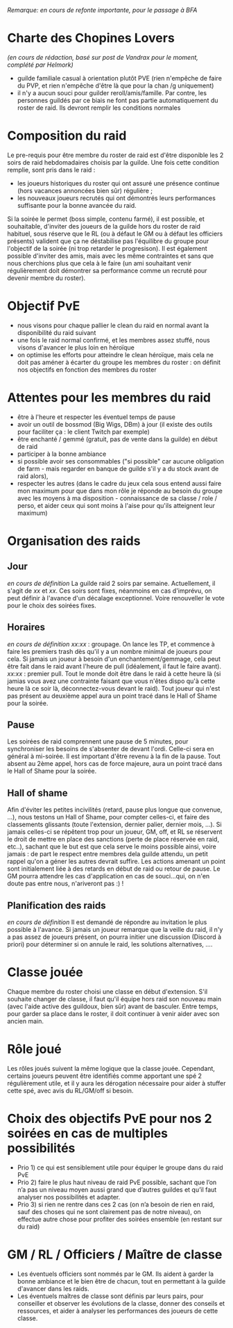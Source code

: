 
 _Remarque: en cours de refonte importante, pour le passage à BFA_


# Charte des Chopines Lovers  
 _(en cours de rédaction, basé sur post de Vandrax pour le moment, complété par Helmork)_ 
- guilde familiale casual à orientation plutôt PVE (rien n'empêche de faire du PVP, et rien n'empêche d'être là que pour la chan /g uniquement)
- il n'y a aucun souci pour guilder reroll/amis/famille. Par contre, les personnes guildés par ce biais ne font pas partie automatiquement du roster de raid. Ils devront remplir les conditions normales

# Composition du raid
Le pre-requis pour être membre du roster de raid est d'être disponible les 2 soirs de raid hebdomadaires choisis par la guilde.
Une fois cette condition remplie, sont pris dans le raid :
- les joueurs historiques du roster qui ont assuré une présence continue (hors vacances annoncées bien sûr) régulière ;
- les nouveaux joueurs recrutés qui ont démontrés leurs performances suffisante pour la bonne avancée du raid.

Si la soirée le permet (boss simple, contenu farmé), il est possible, et souhaitable, d'inviter des joueurs de la guilde hors du roster de raid habituel, sous réserve que le RL (ou à défaut le GM ou à défaut les officiers présents) valident que ça ne déstabilise pas l'équilibre du groupe pour l'objectif de la soirée (ni trop retarder le progresison).
Il est également possible d'inviter des amis, mais avec les même contraintes et sans que nous cherchions plus que cela à le faire (un ami souhaitant venir régulièrement doit démontrer sa performance comme un recruté pour devenir membre du roster).

# Objectif PvE
- nous visons pour chaque pallier le clean du raid en normal avant la disponibilité du raid suivant
- une fois le raid normal confirmé, et les membres assez stuffé, nous visons d'avancer le plus loin en héroïque
- on optimise les efforts pour atteindre le clean héroïque, mais cela ne doit pas améner à écarter du groupe les membres du roster : on définit nos objectifs en fonction des membres du roster

# Attentes pour les membres du raid
- être à l'heure et respecter les éventuel temps de pause
- avoir un outil de  bossmod (Big Wigs, DBm) à jour (il existe des outils pour faciliter ça : le client Twitch par exemple)
- être enchanté / gemmé (gratuit, pas de vente dans la guilde) en début de raid
- participer à la bonne ambiance
- si possible avoir ses consommables ("si possible" car aucune obligation de farm - mais regarder en banque de guilde s'il y a du stock avant de raid alors), 
- respecter les autres (dans le cadre du jeux cela sous entend aussi faire mon maximum pour que dans mon rôle je réponde au besoin du groupe avec les moyens à ma disposition - connaissance de sa classe / role / perso, et aider ceux qui sont moins à l'aise pour qu'ils atteignent leur maximum)

# Organisation des raids
## Jour
_en cours de définition_
La guilde raid 2 soirs par semaine. Actuellement, il s'agit de _xx_ et _xx_.
Ces soirs sont fixes, néanmoins en cas d'imprévu, on peut définir à l'avance d'un décalage exceptionnel. Voire renouveller le vote pour le choix des soirées fixes.

## Horaires
_en cours de définition_
_xx:xx_ : groupage. On lance les TP, et commence à faire les premiers trash dès qu'il y a un nombre minimal de joueurs pour cela. Si jamais un joueur à besoin d'un enchantement/gemmage, cela peut être fait dans le raid avant l'heure de pull (idéalement, il faut le faire avant).
_xx:xx_ : premier pull. Tout le monde doit être dans le raid à cette heure là (si jamias vous avez une contrainte faisant que vous n'êtes dispo qu'à cette heure là ce soir là, déconnectez-vous devant le raid). Tout joueur qui n'est pas présent au deuxième appel aura un point tracé dans le Hall of Shame pour la soirée.

## Pause
Les soirées de raid comprennent une pause de 5 minutes, pour synchroniser les besoins de s'absenter de devant l'ordi. Celle-ci sera en général à mi-soirée.
Il est important d'être revenu à la fin de la pause. Tout absent au 2ème appel, hors cas de force majeure, aura un point tracé dans le Hall of Shame pour la soirée.

## Hall of shame
Afin d'éviter les petites incivilités (retard, pause plus longue que convenue, ...), nous testons un Hall of Shame, pour compter celles-ci, et faire des classements glissants (toute l'extension, dernier palier, dernier mois, ...).
Si jamais celles-ci se répêtent trop pour un joueur, GM, off, et RL se réservent le droit de mettre en place des sanctions (perte de place réservée en raid, etc..), sachant que le but est que cela serve le moins possible ainsi, voire jamais : de part le respect entre membres dela guilde attendu, un petit rappel qu'on a géner les autres devrait suffire.
Les actions amenant un point sont initialement liée à des retards en début de raid ou retour de pause. Le GM pourra attendre les cas d'application en cas de souci...qui, on n'en doute pas entre nous, n'ariveront pas :) !

## Planification des raids
_en cours de définition_
Il est demandé de répondre au invitation le plus possible à l'avance.
Si jamais un joueur remarque que la veille du raid, il n'y a pas assez de joueurs présent, on pourra initier une discussion (Discord à priori) pour déterminer si on annule le raid, les solutions alternatives, ....

# Classe jouée
Chaque membre du roster choisi une classe en début d'extension. S'il souhaite changer de classe, il faut qu'il équipe hors raid son nouveau main (avec l'aide active des guildoux, bien sûr) avant de basculer. Entre temps, pour garder sa place dans le roster, il doit continuer à venir aider avec son ancien main.

# Rôle joué
Les rôles joués suivent la même logique que la classe jouée. Cependant, certains joueurs peuvent être identifiés comme apportant une spé 2 régulièrement utile, et il y aura les dérogation nécessaire pour aider à stuffer cette spé, avec avis du RL/GM/off si besoin.

# Choix des objectifs PvE pour nos 2 soirées en cas de multiples possibilités
- Prio 1) ce qui est sensiblement utile pour équiper le groupe dans du raid PvE 
- Prio 2) faire le plus haut niveau de raid PvE possible, sachant que l’on n’a pas un niveau moyen aussi grand que d’autres guildes et qu’il faut analyser nos possibilités et adapter. 
- Prio 3) si rien ne rentre dans ces 2 cas (on n’a besoin de rien en raid, sauf des choses qui ne sont clairement pas de notre niveau), on effectue autre chose pour profiter des soirées ensemble (en restant sur du raid)

# GM / RL / Officiers / Maître de classe
- Les éventuels officiers sont nommés par le GM. Ils aident à garder la bonne ambiance et le bien être de chacun, tout en permettant à la guilde d'avancer dans les raids. 
- Les éventuels maîtres de classe sont définis par leurs pairs, pour conseiller et observer les évolutions de la classe, donner des conseils et ressources, et aider à analyser les performances des joueurs de cette classe.
